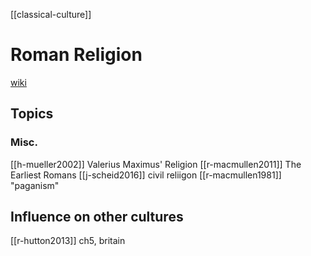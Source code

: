 [[classical-culture]]
# Roman Religion
[wiki](https://en.wikipedia.org/wiki/Religion-in-ancient-Rome)


## Topics
### Misc.
[[h-mueller2002]] Valerius Maximus' Religion
[[r-macmullen2011]] The Earliest Romans
[[j-scheid2016]] civil reliigon
[[r-macmullen1981]] "paganism"


## Influence on other cultures
[[r-hutton2013]] ch5, britain
